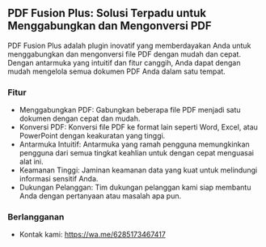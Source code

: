## PDF Fusion Plus: Solusi Terpadu untuk Menggabungkan dan Mengonversi PDF

PDF Fusion Plus adalah plugin inovatif yang memberdayakan Anda untuk menggabungkan dan mengonversi file PDF dengan mudah dan cepat. Dengan antarmuka yang intuitif dan fitur canggih, Anda dapat dengan mudah mengelola semua dokumen PDF Anda dalam satu tempat.

### Fitur
- Menggabungkan PDF: Gabungkan beberapa file PDF menjadi satu dokumen dengan cepat dan mudah.
- Konversi PDF: Konversi file PDF ke format lain seperti Word, Excel, atau PowerPoint dengan keakuratan yang tinggi.
- Antarmuka Intuitif: Antarmuka yang ramah pengguna memungkinkan pengguna dari semua tingkat keahlian untuk dengan cepat menguasai alat ini.
- Keamanan Tinggi: Jaminan keamanan data yang kuat untuk melindungi informasi sensitif Anda.
- Dukungan Pelanggan: Tim dukungan pelanggan kami siap membantu Anda dengan pertanyaan atau masalah apa pun.

### Berlangganan
- Kontak kami: https://wa.me/6285173467417
